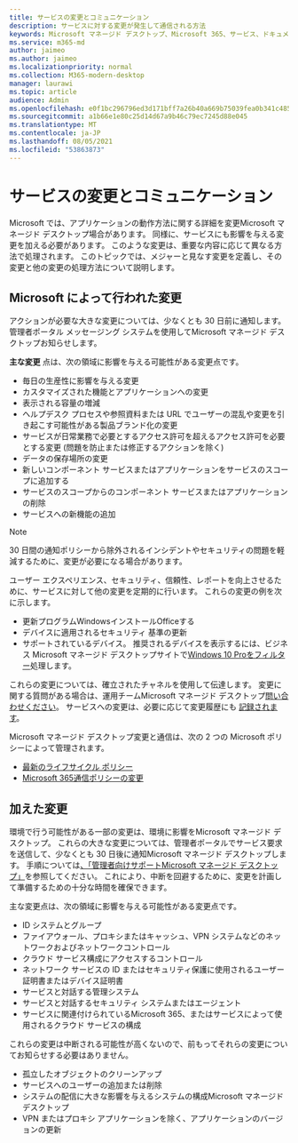 ```yaml
---
title: サービスの変更とコミュニケーション
description: サービスに対する変更が発生して通信される方法
keywords: Microsoft マネージド デスクトップ、Microsoft 365、サービス、ドキュメント
ms.service: m365-md
author: jaimeo
ms.author: jaimeo
ms.localizationpriority: normal
ms.collection: M365-modern-desktop
manager: laurawi
ms.topic: article
audience: Admin
ms.openlocfilehash: e0f1bc296796ed3d171bff7a26b40a669b75039fea0b341c4851536069e2ab53
ms.sourcegitcommit: a1b66e1e80c25d14d67a9b46c79ec7245d88e045
ms.translationtype: MT
ms.contentlocale: ja-JP
ms.lasthandoff: 08/05/2021
ms.locfileid: "53863873"
---
```

# <a name="service-changes-and-communication"></a>サービスの変更とコミュニケーション

Microsoft では、アプリケーションの動作方法に関する詳細を変更Microsoft マネージド デスクトップ場合があります。 同様に、サービスにも影響を与える変更を加える必要があります。 このような変更は、重要な内容に応じて異なる方法で処理されます。 このトピックでは、メジャーと見なす変更を定義し、その変更と他の変更の処理方法について説明します。



## <a name="changes-made-by-microsoft"></a>Microsoft によって行われた変更

アクションが必要な大きな変更については、少なくとも 30 日前に通知します。 管理者ポータル メッセージング システムを使用してMicrosoft マネージド デスクトップお知らせします。

**主な変更** 点は、次の領域に影響を与える可能性がある変更点です。
- 毎日の生産性に影響を与える変更
- カスタマイズされた機能とアプリケーションへの変更
- 表示される容量の増減
- ヘルプデスク プロセスや参照資料または URL でユーザーの混乱や変更を引き起こす可能性がある製品ブランド化の変更
- サービスが日常業務で必要とするアクセス許可を超えるアクセス許可を必要とする変更 (問題を防止または修正するアクションを除く)
- データの保存場所の変更
- 新しいコンポーネント サービスまたはアプリケーションをサービスのスコープに追加する
- サービスのスコープからのコンポーネント サービスまたはアプリケーションの削除
- サービスへの新機能の追加

> [!NOTE]
> 30 日間の通知ポリシーから除外されるインシデントやセキュリティの問題を軽減するために、変更が必要になる場合があります。

ユーザー エクスペリエンス、セキュリティ、信頼性、レポートを向上させるために、サービスに対して他の変更を定期的に行います。 これらの変更の例を次に示します。

- 更新プログラムWindowsインストールOfficeする
- デバイスに適用されるセキュリティ 基準の更新
- サポートされているデバイス。 推奨されるデバイスを表示するには、ビジネス Microsoft マネージド デスクトップサイトで[Windows 10 Proをフィルター](https://www.microsoft.com/windowsforbusiness/view-all-devices)処理します。

これらの変更については、確立されたチャネルを使用して伝達します。 変更に関する質問がある場合は、運用チームMicrosoft マネージド デスクトップ[問い合わせください](../working-with-managed-desktop/admin-support.md)。 サービスへの変更は、必要に応じて変更履歴にも [記録されます](../change-history-managed-desktop.md)。

Microsoft マネージド デスクトップ変更と通信は、次の 2 つの Microsoft ポリシーによって管理されます。
- [最新のライフサイクル ポリシー](https://support.microsoft.com/help/30881/modern-lifecycle-policy)
- [Microsoft 365通信ポリシーの変更](/office365/admin/manage/message-center)

## <a name="changes-you-make"></a>加えた変更

環境で行う可能性がある一部の変更は、環境に影響をMicrosoft マネージド デスクトップ。 これらの大きな変更については、管理者ポータルでサービス要求を送信して、少なくとも 30 日後に通知Microsoft マネージド デスクトップします。 手順については[、「管理者向けサポートMicrosoft マネージド デスクトップ」](../working-with-managed-desktop/admin-support.md)を参照してください。 これにより、中断を回避するために、変更を計画して準備するための十分な時間を確保できます。

主な変更点は、次の領域に影響を与える可能性がある変更点です。

- ID システムとグループ
- ファイアウォール、プロキシまたはキャッシュ、VPN システムなどのネットワークおよびネットワークコントロール
- クラウド サービス構成にアクセスするコントロール
- ネットワーク サービスの ID またはセキュリティ保護に使用されるユーザー証明書またはデバイス証明書
- サービスと対話する管理システム
- サービスと対話するセキュリティ システムまたはエージェント
- サービスに関連付けられているMicrosoft 365、またはサービスによって使用されるクラウド サービスの構成

これらの変更は中断される可能性が高くないので、前もってそれらの変更についてお知らせする必要はありません。

- 孤立したオブジェクトのクリーンアップ
- サービスへのユーザーの追加または削除
- システムの配信に大きな影響を与えるシステムの構成Microsoft マネージド デスクトップ
- VPN またはプロキシ アプリケーションを除く、アプリケーションのバージョンの更新